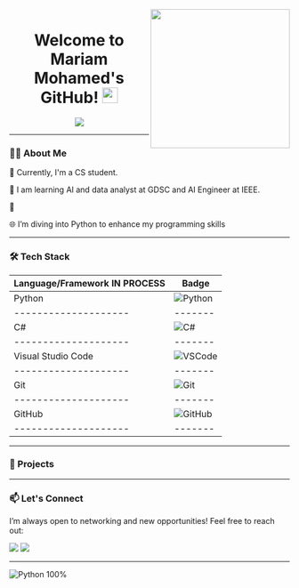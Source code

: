 <img width="250" align="right" src="https://c.tenor.com/_DOBjnGspYAAAAAM/code-coding.gif">

<h1 align="center">Welcome to Mariam Mohamed's GitHub! <img src="https://media.giphy.com/media/hvRJCLFzcasrR4ia7z/giphy.gif" width="28"></h1>

<p align="center">
  <a href="https://github.com/DenverCoder1/readme-typing-svg">
    <img src="https://readme-typing-svg.herokuapp.com/?lines=Aspiring%20AI-Engineer%20Machine learning;Ex-Senior%20Community%20Manager;Creative%20Python%20Project%20Builder;Always%20Learning%20New%20Things&font=Fira%20Code&center=true&width=500&height=45&color=blue&vCenter=true&size=22">
  </a>
</p>

---

### 👨‍💻 About Me

🌱 Currently, I'm a CS student.

💼 I am learning AI and data analyst at GDSC and AI Engineer at IEEE.

🎨 

🌐 I’m diving into Python to enhance my programming skills  

---

### 🛠️ Tech Stack

| Language/Framework IN PROCESS | Badge |
|--------------------|-------|
| Python             | ![Python](https://img.shields.io/badge/-Python%20-05122A?style=flat&logo=python) |
 |--------------------|-------|
|  C#                | ![C#](https://img.shields.io/badge/-C#-05122A?style=flat&logo=C#) |
 |--------------------|-------|
| Visual Studio Code | ![VSCode](https://img.shields.io/badge/-Visual%20Studio%20Code-05122A?style=flat&logo=visual-studio-code&logoColor=007ACC) |
|--------------------|-------|
| Git                | ![Git](https://img.shields.io/badge/-Git-05122A?style=flat&logo=git) |
|--------------------|-------|
| GitHub             | ![GitHub](https://img.shields.io/badge/-GitHub-05122A?style=flat&logo=github) |
|--------------------|-------|
---

### 🌟 Projects


---

### 📫 Let's Connect

I’m always open to networking and new opportunities! Feel free to reach out:

<a href=" https://www.linkedin.com/in/mariam-mohamed-320581264/" target="_blank"><img src="https://img.shields.io/badge/--Mariam%20Mohamed-0077B5?style=for-the-badge&logo=Linkedin&logoColor=white"/></a> 
<a href="mariam2003mml@gmail.com" target="_blank"><img src="https://img.shields.io/badge/-Email%20Me-D14836?style=for-the-badge&logo=gmail&logoColor=white"/></a>

---
<img src="https://img.shields.io/badge/Python-100%25-blue?style=flat-square&logo=python" alt="Python 100%" />
